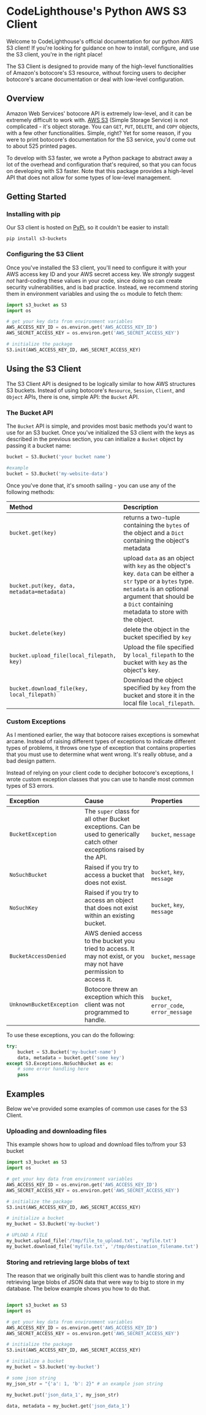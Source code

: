 
# CodeLighthouse's Python AWS S3 Client

Welcome to CodeLighthouse's official documentation for our python AWS S3 client! If you're looking for guidance on how to install, configure, and use the S3 client, you're in the right place! 

The S3 Client is designed to provide many of the high-level functionalities of Amazon's botocore's S3 resource, without forcing users to decipher botocore's arcane documentation or deal with low-level configuration.

## Overview
Amazon Web Services' botocore API is extremely low-level, and it can be extremely difficult to work with. [AWS S3](https://aws.amazon.com/s3/) (Simple Storage Service) is not complicated - it's object storage. You can `GET`, `PUT`, `DELETE`, and `COPY` objects, with a few other functionalities. Simple, right? Yet for some reason, if you were to print botocore's documentation for the S3 service, you'd come out to about 525 printed pages. 

To develop with S3 faster, we wrote a Python package to abstract away a lot of the overhead and configuration that's required, so that you can focus on developing with S3 faster. Note that this package provides a high-level API that does not allow for some types of low-level management.

## Getting Started

### Installing with pip
Our S3 client is hosted on [PyPi](https://pypi.org/project/s3-bucket), so it couldn't be easier to install:

```
pip install s3-buckets
```

### Configuring the S3 Client
Once you've installed the S3 client, you'll need to configure it with your AWS access key ID and your AWS secret access key. We _strongly_ suggest _not_ hard-coding these values in your code, since doing so can create security vulnerabilities, and is bad practice. Instead, we recommend storing them in environment variables and using the `os` module to fetch them:

```python
import s3_bucket as S3
import os

# get your key data from environment variables
AWS_ACCESS_KEY_ID = os.environ.get('AWS_ACCESS_KEY_ID')
AWS_SECRET_ACCESS_KEY = os.environ.get('AWS_SECRET_ACCESS_KEY')

# initialize the package
S3.init(AWS_ACCESS_KEY_ID, AWS_SECRET_ACCESS_KEY)
```

## Using the S3 Client
The S3 Client API is designed to be logically similar to how AWS structures S3 buckets. Instead of using botocore's `Resource`, `Session`, `Client`, and `Object` APIs, there is one, simple API: the `Bucket` API. 

### The Bucket API

The `Bucket` API is simple, and provides most basic methods you'd want to use for an S3 bucket. Once you've initialized the S3 client with the keys as described in the previous section, you can initialize a `Bucket` object by passing it a bucket name:

```python
bucket = S3.Bucket('your bucket name')

#example
bucket = S3.Bucket('my-website-data')
```

Once you've done that, it's smooth sailing - you can use any of the following methods:

| Method                   | Description     | 
| :----------------------- | :-------------- |
| `bucket.get(key)` | returns a two-tuple containing the `bytes` of the object and a `Dict` containing the object's metadata |
| `bucket.put(key, data, metadata=metadata)` | upload `data` as an object with `key` as the object's key. `data` can be either a `str` type _or_ a `bytes` type. `metadata` is an optional argument that should be a `Dict` containing metadata to store with the object. |
|`bucket.delete(key)` | delete the object in the bucket specified by `key` |
|`bucket.upload_file(local_filepath, key)` | Upload the file specified by `local_filepath` to the bucket with `key` as the object's key. |
|`bucket.download_file(key, local_filepath)` | Download the object specified by `key` from the bucket and store it in the local file `local_filepath`. |

### Custom Exceptions

As I mentioned earlier, the way that botocore raises exceptions is somewhat arcane. Instead of raising different types of exceptions to indicate different types of problems, it throws one type of exception that contains properties that you must use to determine what went wrong. It's really obtuse, and a bad design pattern.

Instead of relying on your client code to decipher botocore's exceptions, I wrote custom exception classes that you can use to handle most common types of S3 errors. 

|Exception         | Cause | Properties |
| :--------------- | :-----| :--------- |
| `BucketException` | The `super` class for all other Bucket exceptions. Can be used to generically catch other exceptions raised by the API. | `bucket`, `message` |
| `NoSuchBucket` | Raised if you try to access a bucket that does not exist. |`bucket`, `key`, `message` | 
| `NoSuchKey` | Raised if you try to access an object that does not exist within an existing bucket. | `bucket`, `key`, `message` | 
| `BucketAccessDenied` | AWS denied access to the bucket you tried to access. It may not exist, or you may not have permission to access it. | `bucket`, `message` |
| `UnknownBucketException` | Botocore threw an exception which this client was not programmed to handle. | `bucket`, `error_code`, `error_message` |

To use these exceptions, you can do the following:
```python
try:
	bucket = S3.Bucket('my-bucket-name') 
	data, metadata = bucket.get('some key')
except S3.Exceptions.NoSuchBucket as e:
	# some error handling here
	pass
```

## Examples
Below we've provided some examples of common use cases for the S3 Client.

### Uploading and downloading files
This example shows how to upload and download files to/from your S3 bucket

```python
import s3_bucket as S3
import os

# get your key data from environment variables
AWS_ACCESS_KEY_ID = os.environ.get('AWS_ACCESS_KEY_ID')
AWS_SECRET_ACCESS_KEY = os.environ.get('AWS_SECRET_ACCESS_KEY')

# initialize the package
S3.init(AWS_ACCESS_KEY_ID, AWS_SECRET_ACCESS_KEY)

# initialize a bucket
my_bucket = S3.Bucket('my-bucket')

# UPLOAD A FILE
my_bucket.upload_file('/tmp/file_to_upload.txt', 'myfile.txt')
my_bucket.download_file('myfile.txt', '/tmp/destination_filename.txt')
```

### Storing and retrieving large blobs of text 
The reason that we originally built this client was to handle storing and retrieving large blobs of JSON data that were way to big to store in my database. The below example shows you how to do that.

```python

import s3_bucket as S3
import os

# get your key data from environment variables
AWS_ACCESS_KEY_ID = os.environ.get('AWS_ACCESS_KEY_ID')
AWS_SECRET_ACCESS_KEY = os.environ.get('AWS_SECRET_ACCESS_KEY')

# initialize the package
S3.init(AWS_ACCESS_KEY_ID, AWS_SECRET_ACCESS_KEY)

# initialize a bucket
my_bucket = S3.bucket('my-bucket')

# some json string
my_json_str = "{'a': 1, 'b': 2}" # an example json string

my_bucket.put('json_data_1', my_json_str)

data, metadata = my_bucket.get('json_data_1')

```